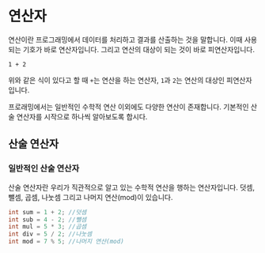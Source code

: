 # 연산자

연산이란 프로그래밍에서 데이터를 처리하고 결과를 산출하는 것을 말합니다. 이때 사용되는 기호가 바로 연산자입니다. 그리고 연산의 대상이 되는 것이 바로 피연산자입니다.

~~~
1 + 2
~~~

위와 같은 식이 있다고 할 때 `+`는 연산을 하는 연산자, `1`과 `2`는 연산의 대상인 피연산자입니다.  

프로래밍에서는 일반적인 수학적 연산 이외에도 다양한 연산이 존재합니다. 기본적인 산술 연산자를 시작으로 하나씩 알아보도록 합시다.

## 산술 연산자

### 일반적인 산술 연산자

산술 연산자란 우리가 직관적으로 알고 있는 수학적 연산을 행하는 연산자입니다. 덧셈, 뺄셈, 곱셈, 나눗셈 그리고 나머지 연산(mod)이 있습니다.

~~~java
int sum = 1 + 2; //덧셈
int sub = 4 - 2; //뺄셈
int mul = 5 * 3; //곱셈
int div = 5 / 2; //나눗셈
int mod = 7 % 5; //나머지 연산(mod)
~~~
